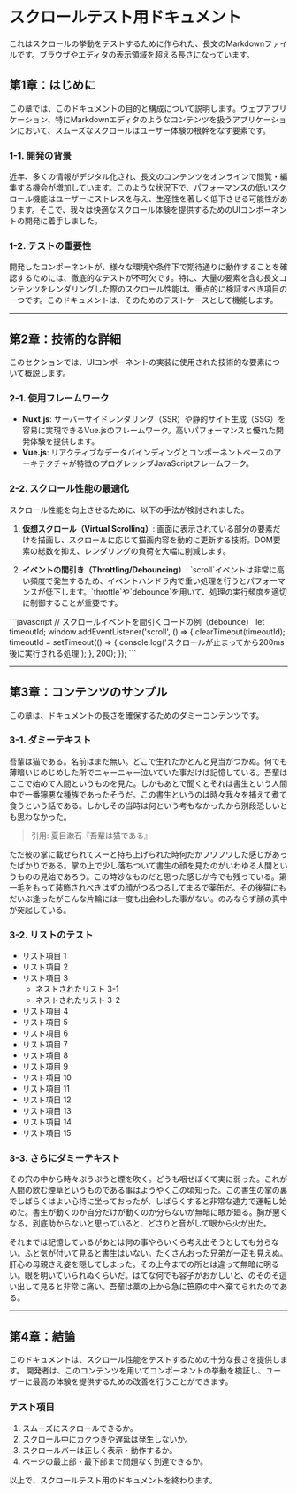 # スクロールテスト用ドキュメント

これはスクロールの挙動をテストするために作られた、長文のMarkdownファイルです。ブラウザやエディタの表示領域を超える長さになっています。

## 第1章：はじめに

この章では、このドキュメントの目的と構成について説明します。ウェブアプリケーション、特にMarkdownエディタのようなコンテンツを扱うアプリケーションにおいて、スムーズなスクロールはユーザー体験の根幹をなす要素です。

### 1-1. 開発の背景

近年、多くの情報がデジタル化され、長文のコンテンツをオンラインで閲覧・編集する機会が増加しています。このような状況下で、パフォーマンスの低いスクロール機能はユーザーにストレスを与え、生産性を著しく低下させる可能性があります。そこで、我々は快適なスクロール体験を提供するためのUIコンポーネントの開発に着手しました。

### 1-2. テストの重要性

開発したコンポーネントが、様々な環境や条件下で期待通りに動作することを確認するためには、徹底的なテストが不可欠です。特に、大量の要素を含む長文コンテンツをレンダリングした際のスクロール性能は、重点的に検証すべき項目の一つです。このドキュメントは、そのためのテストケースとして機能します。

---

## 第2章：技術的な詳細

このセクションでは、UIコンポーネントの実装に使用された技術的な要素について概説します。

### 2-1. 使用フレームワーク

-   **Nuxt.js**: サーバーサイドレンダリング（SSR）や静的サイト生成（SSG）を容易に実現できるVue.jsのフレームワーク。高いパフォーマンスと優れた開発体験を提供します。
-   **Vue.js**: リアクティブなデータバインディングとコンポーネントベースのアーキテクチャが特徴のプログレッシブJavaScriptフレームワーク。

### 2-2. スクロール性能の最適化

スクロール性能を向上させるために、以下の手法が検討されました。

1.  **仮想スクロール（Virtual Scrolling）**:
    画面に表示されている部分の要素だけを描画し、スクロールに応じて描画内容を動的に更新する技術。DOM要素の総数を抑え、レンダリングの負荷を大幅に削減します。

2.  **イベントの間引き（Throttling/Debouncing）**:
    \`scroll\`イベントは非常に高い頻度で発生するため、イベントハンドラ内で重い処理を行うとパフォーマンスが低下します。\`throttle\`や\`debounce\`を用いて、処理の実行頻度を適切に制御することが重要です。

\`\`\`javascript
// スクロールイベントを間引くコードの例（debounce）
let timeoutId;
window.addEventListener('scroll', () => {
  clearTimeout(timeoutId);
  timeoutId = setTimeout(() => {
    console.log('スクロールが止まってから200ms後に実行される処理');
  }, 200);
});
\`\`\`

---

## 第3章：コンテンツのサンプル

この章は、ドキュメントの長さを確保するためのダミーコンテンツです。

### 3-1. ダミーテキスト

吾輩は猫である。名前はまだ無い。どこで生れたかとんと見当がつかぬ。何でも薄暗いじめじめした所でニャーニャー泣いていた事だけは記憶している。吾輩はここで始めて人間というものを見た。しかもあとで聞くとそれは書生という人間中で一番獰悪な種族であったそうだ。この書生というのは時々我々を捕えて煮て食うという話である。しかしその当時は何という考もなかったから別段恐しいとも思わなかった。

> 引用: 夏目漱石『吾輩は猫である』

ただ彼の掌に載せられてスーと持ち上げられた時何だかフワフワした感じがあったばかりである。掌の上で少し落ちついて書生の顔を見たのがいわゆる人間というものの見始であろう。この時妙なものだと思った感じが今でも残っている。第一毛をもって装飾されべきはずの顔がつるつるしてまるで薬缶だ。その後猫にもだいぶ逢ったがこんな片輪には一度も出会わした事がない。のみならず顔の真中が突起している。

### 3-2. リストのテスト

-   リスト項目 1
-   リスト項目 2
-   リスト項目 3
    -   ネストされたリスト 3-1
    -   ネストされたリスト 3-2
-   リスト項目 4
-   リスト項目 5
-   リスト項目 6
-   リスト項目 7
-   リスト項目 8
-   リスト項目 9
-   リスト項目 10
-   リスト項目 11
-   リスト項目 12
-   リスト項目 13
-   リスト項目 14
-   リスト項目 15

### 3-3. さらにダミーテキスト

その穴の中から時々ぷうぷうと煙を吹く。どうも咽せぽくて実に弱った。これが人間の飲む煙草というものである事はようやくこの頃知った。この書生の掌の裏でしばらくはよい心持に坐っておったが、しばらくすると非常な速力で運転し始めた。書生が動くのか自分だけが動くのか分らないが無暗に眼が廻る。胸が悪くなる。到底助からないと思っていると、どさりと音がして眼から火が出た。

それまでは記憶しているがあとは何の事やらいくら考え出そうとしても分らない。ふと気が付いて見ると書生はいない。たくさんおった兄弟が一疋も見えぬ。肝心の母親さえ姿を隠してしまった。その上今までの所とは違って無暗に明るい。眼を明いていられぬくらいだ。はてな何でも容子がおかしいと、のそのそ這い出して見ると非常に痛い。吾輩は藁の上から急に笹原の中へ棄てられたのである。

---

## 第4章：結論

このドキュメントは、スクロール性能をテストするための十分な長さを提供します。
開発者は、このコンテンツを用いてコンポーネントの挙動を検証し、ユーザーに最高の体験を提供するための改善を行うことができます。

### テスト項目

1.  スムーズにスクロールできるか。
2.  スクロール中にカクつきや遅延は発生しないか。
3.  スクロールバーは正しく表示・動作するか。
4.  ページの最上部・最下部まで問題なく到達できるか。

以上で、スクロールテスト用のドキュメントを終わります。